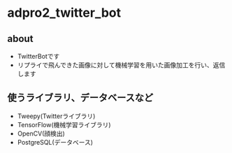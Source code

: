 # adpro2_twitter_bot

## about
- TwitterBotです
- リプライで飛んできた画像に対して機械学習を用いた画像加工を行い、返信します

## 使うライブラリ、データベースなど
- Tweepy(Twitterライブラリ)
- TensorFlow(機械学習ライブラリ)
- OpenCV(顔検出)
- PostgreSQL(データベース)
